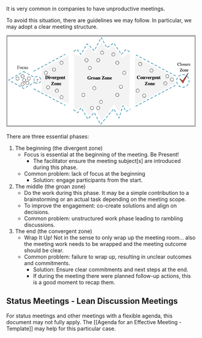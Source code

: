 It is very common in companies to have unproductive meetings.

To avoid this situation, there are guidelines we may follow. In particular, we may adopt a clear meeting structure.

![](./meetings-execution/meeting-essential-phases.png)

There are three essential phases:

1. The beginning (the divergent zone)
    - Focus is essential at the beginning of the meeting. Be Present!
        - The facilitator ensure the meeting subject\[s] are introduced during this phase.
    - Common problem: lack of focus at the beginning
        - Solution: engage participants from the start.
2. The middle (the groan zone)
    - Do the work during this phase. It may be a simple contribution to a brainstorming or an actual task depending on the meeting scope.
    - To improve the engagement: co-create solutions and align on decisions.
    - Common problem: unstructured work phase leading to rambling discussions.
3. The end (the convergent zone)
    - Wrap It Up! Not in the sense to only wrap up the meeting room... also the meeting work needs to be wrapped and the meeting outcome should be clear.
    - Common problem: failure to wrap up, resulting in unclear outcomes and commitments.
        - Solution: Ensure clear commitments and next steps at the end.
        - If during the meeting there were planned follow-up actions, this is a good moment to recap them.

## Status Meetings - Lean Discussion Meetings

For status meetings and other meetings with a flexible agenda, this document may not fully apply. The [[Agenda for an Effective Meeting - Template]] may help for this particular case.
